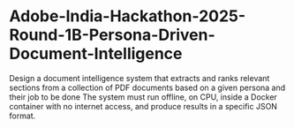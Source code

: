 # Adobe-India-Hackathon-2025-Round-1B-Persona-Driven-Document-Intelligence
Design a document intelligence system that extracts and ranks relevant sections from a collection of PDF documents based on a given persona and their job to be done  The system must run offline, on CPU, inside a Docker container with no internet access, and produce results in a specific JSON format.
